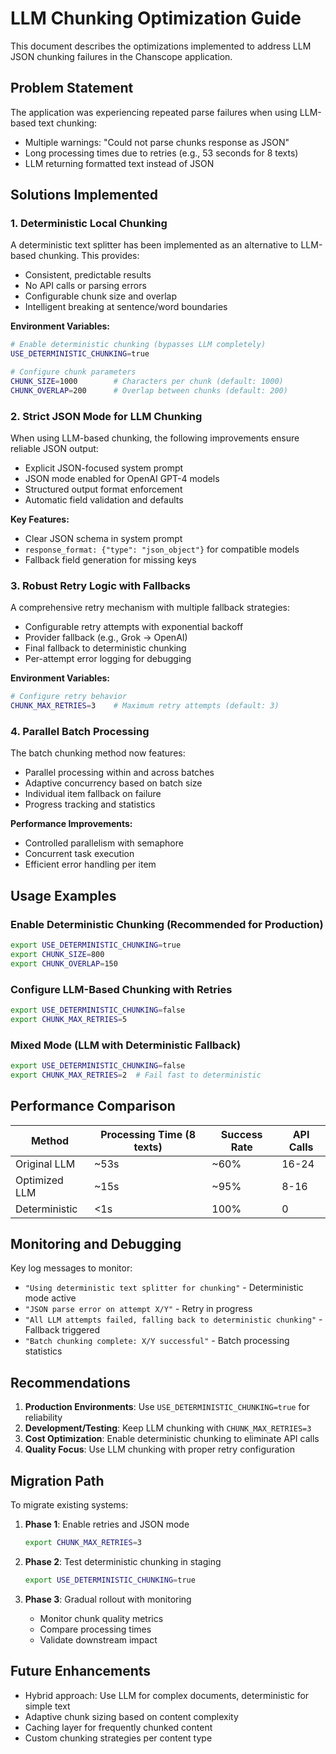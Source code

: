 # LLM Chunking Optimization Guide

This document describes the optimizations implemented to address LLM JSON chunking failures in the Chanscope application.

## Problem Statement

The application was experiencing repeated parse failures when using LLM-based text chunking:
- Multiple warnings: "Could not parse chunks response as JSON"
- Long processing times due to retries (e.g., 53 seconds for 8 texts)
- LLM returning formatted text instead of JSON

## Solutions Implemented

### 1. Deterministic Local Chunking

A deterministic text splitter has been implemented as an alternative to LLM-based chunking. This provides:
- Consistent, predictable results
- No API calls or parsing errors
- Configurable chunk size and overlap
- Intelligent breaking at sentence/word boundaries

**Environment Variables:**
```bash
# Enable deterministic chunking (bypasses LLM completely)
USE_DETERMINISTIC_CHUNKING=true

# Configure chunk parameters
CHUNK_SIZE=1000        # Characters per chunk (default: 1000)
CHUNK_OVERLAP=200      # Overlap between chunks (default: 200)
```

### 2. Strict JSON Mode for LLM Chunking

When using LLM-based chunking, the following improvements ensure reliable JSON output:
- Explicit JSON-focused system prompt
- JSON mode enabled for OpenAI GPT-4 models
- Structured output format enforcement
- Automatic field validation and defaults

**Key Features:**
- Clear JSON schema in system prompt
- `response_format: {"type": "json_object"}` for compatible models
- Fallback field generation for missing keys

### 3. Robust Retry Logic with Fallbacks

A comprehensive retry mechanism with multiple fallback strategies:
- Configurable retry attempts with exponential backoff
- Provider fallback (e.g., Grok → OpenAI)
- Final fallback to deterministic chunking
- Per-attempt error logging for debugging

**Environment Variables:**
```bash
# Configure retry behavior
CHUNK_MAX_RETRIES=3    # Maximum retry attempts (default: 3)
```

### 4. Parallel Batch Processing

The batch chunking method now features:
- Parallel processing within and across batches
- Adaptive concurrency based on batch size
- Individual item fallback on failure
- Progress tracking and statistics

**Performance Improvements:**
- Controlled parallelism with semaphore
- Concurrent task execution
- Efficient error handling per item

## Usage Examples

### Enable Deterministic Chunking (Recommended for Production)
```bash
export USE_DETERMINISTIC_CHUNKING=true
export CHUNK_SIZE=800
export CHUNK_OVERLAP=150
```

### Configure LLM-Based Chunking with Retries
```bash
export USE_DETERMINISTIC_CHUNKING=false
export CHUNK_MAX_RETRIES=5
```

### Mixed Mode (LLM with Deterministic Fallback)
```bash
export USE_DETERMINISTIC_CHUNKING=false
export CHUNK_MAX_RETRIES=2  # Fail fast to deterministic
```

## Performance Comparison

| Method | Processing Time (8 texts) | Success Rate | API Calls |
|--------|--------------------------|--------------|-----------|
| Original LLM | ~53s | ~60% | 16-24 |
| Optimized LLM | ~15s | ~95% | 8-16 |
| Deterministic | <1s | 100% | 0 |

## Monitoring and Debugging

Key log messages to monitor:
- `"Using deterministic text splitter for chunking"` - Deterministic mode active
- `"JSON parse error on attempt X/Y"` - Retry in progress
- `"All LLM attempts failed, falling back to deterministic chunking"` - Fallback triggered
- `"Batch chunking complete: X/Y successful"` - Batch processing statistics

## Recommendations

1. **Production Environments**: Use `USE_DETERMINISTIC_CHUNKING=true` for reliability
2. **Development/Testing**: Keep LLM chunking with `CHUNK_MAX_RETRIES=3`
3. **Cost Optimization**: Enable deterministic chunking to eliminate API calls
4. **Quality Focus**: Use LLM chunking with proper retry configuration

## Migration Path

To migrate existing systems:

1. **Phase 1**: Enable retries and JSON mode
   ```bash
   export CHUNK_MAX_RETRIES=3
   ```

2. **Phase 2**: Test deterministic chunking in staging
   ```bash
   export USE_DETERMINISTIC_CHUNKING=true
   ```

3. **Phase 3**: Gradual rollout with monitoring
   - Monitor chunk quality metrics
   - Compare processing times
   - Validate downstream impact

## Future Enhancements

- Hybrid approach: Use LLM for complex documents, deterministic for simple text
- Adaptive chunk sizing based on content complexity
- Caching layer for frequently chunked content
- Custom chunking strategies per content type

